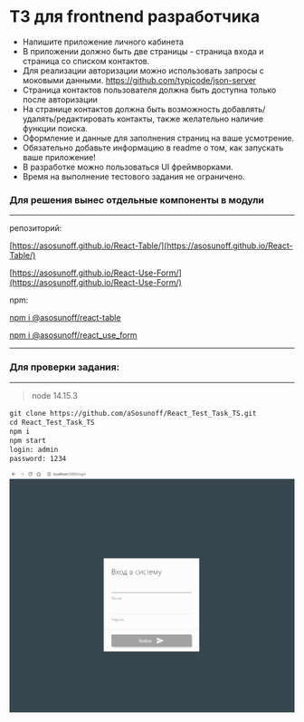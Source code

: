 # ТЗ для frontnend разработчика

- Напишите приложение личного кабинета
- В приложении должно быть две страницы - страница входа и страница со списком контактов.
- Для реализации авторизации можно использовать запросы с моковыми данными.
  https://github.com/typicode/json-server
- Страница контактов пользователя должна быть доступна только после авторизации
- На странице контактов должна быть возможность добавлять/удалять/редактировать контакты, также желательно наличие функции поиска.
- Оформление и данные для заполнения страниц на ваше усмотрение.
- Обязательно добавьте информацию в readme о том, как запускать ваше приложение!
- В разработке можно пользоваться UI фреймворками.
- Время на выполнение тестового задания не ограничено.

### Для решения вынес отдельные компоненты в модули

---

репозиторий:

[https://asosunoff.github.io/React-Table/](https://asosunoff.github.io/React-Table/)

[https://asosunoff.github.io/React-Use-Form/](https://asosunoff.github.io/React-Use-Form/)

npm:

[npm i @asosunoff/react-table](https://www.npmjs.com/package/@asosunoff/react-table)

[npm i @asosunoff/react_use_form](https://www.npmjs.com/package/@asosunoff/react_use_form)

---

### Для проверки задания:

---

> node 14.15.3

```
git clone https://github.com/aSosunoff/React_Test_Task_TS.git
cd React_Test_Task_TS
npm i
npm start
login: admin
password: 1234
```

![TZ](./test1.gif)
